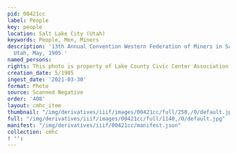 ```yaml
---
pid: 00421cc
label: People
key: people
location: Salt Lake City (Utah)
keywords: People, Men, Miners
description: '13th Annual Convention Western Federation of Miners in Salt Lake City,
  Utah, May, 1905 '
named_persons: 
rights: This photo is property of Lake County Civic Center Association.
creation_date: 5/1905
ingest_date: '2021-03-30'
format: Photo
source: Scanned Negative
order: '408'
layout: cmhc_item
thumbnail: "/img/derivatives/iiif/images/00421cc/full/250,/0/default.jpg"
full: "/img/derivatives/iiif/images/00421cc/full/1140,/0/default.jpg"
manifest: "/img/derivatives/iiif/00421cc/manifest.json"
collection: cmhc
! '': 
---
```

